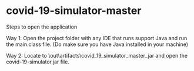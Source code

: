 # covid-19-simulator-master

Steps to open the application


Way 1:
Open the project folder with any IDE that runs support Java and run the main.class file. (Do make sure you have Java installed in your machine)

Way 2:
Locate to \out\artifacts\covid_19_simulator_master_jar and open the covid-19-simulator.jar file.
